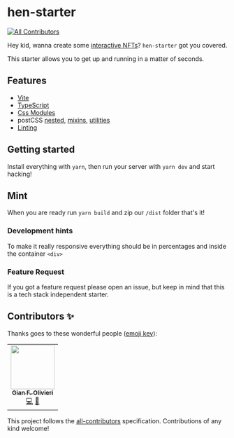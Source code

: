 # hen-starter
<!-- ALL-CONTRIBUTORS-BADGE:START - Do not remove or modify this section -->
[![All Contributors](https://img.shields.io/badge/all_contributors-1-orange.svg?style=flat-square)](#contributors-)
<!-- ALL-CONTRIBUTORS-BADGE:END -->

Hey kid, wanna create some [interactive NFTs](https://github.com/hicetnunc2000/hicetnunc/wiki/Interactive-OBJKTs)? `hen-starter` got you covered.

This starter allows you to get up and running in a matter of seconds.

## Features

- [Vite](https://vitejs.dev/)
- [TypeScript](https://github.com/Microsoft/TypeScript)
- [Css Modules](https://github.com/css-modules/css-modules)
- postCSS [nested](https://github.com/postcss/postcss-nested), [mixins](https://github.com/postcss/postcss-mixins), [utilities](https://github.com/ismamz/postcss-utilities)
- [Linting](https://eslint.org/)

## Getting started

Install everything with `yarn`, then run your server with `yarn dev` and start hacking!

## Mint

When you are ready run `yarn build` and zip our `/dist` folder
that's it!


### Development hints

To make it really responsive everything should be in percentages and inside the container `<div>`


### Feature Request

If you got a feature request please open an issue, but keep in mind that this is a tech stack independent starter.

## Contributors ✨

Thanks goes to these wonderful people ([emoji key](https://allcontributors.org/docs/en/emoji-key)):

<!-- ALL-CONTRIBUTORS-LIST:START - Do not remove or modify this section -->
<!-- prettier-ignore-start -->
<!-- markdownlint-disable -->
<table>
  <tr>
    <td align="center"><a href="http://giank.us"><img src="https://avatars.githubusercontent.com/u/1309885?v=4?s=100" width="100px;" alt=""/><br /><sub><b>Gian F. Olivieri</b></sub></a><br /><a href="https://github.com/gianko/hen-starter/commits?author=gianko" title="Code">💻</a> <a href="https://github.com/gianko/hen-starter/commits?author=gianko" title="Documentation">📖</a></td>
  </tr>
</table>

<!-- markdownlint-restore -->
<!-- prettier-ignore-end -->

<!-- ALL-CONTRIBUTORS-LIST:END -->

This project follows the [all-contributors](https://github.com/all-contributors/all-contributors) specification. Contributions of any kind welcome!